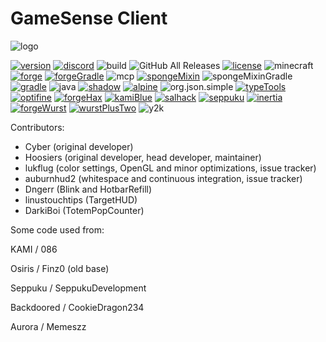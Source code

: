 # GameSense Client
![logo](https://github.com/IUDevman/gamesense-client/blob/master/src/main/resources/assets/gamesense/gamesense.png)

[![version](https://img.shields.io/badge/Version-2.2.0-green.svg)](https://github.com/IUDevman/gamesense-client/releases/latest)
[![discord](https://img.shields.io/badge/Discord-xfgPw63-8080c0)](https://discord.gg/xfgPw63)
![build](https://github.com/IUDevman/gamesense-master/workflows/Java%20CI%20with%20Gradle/badge.svg)
![GitHub All Releases](https://img.shields.io/github/downloads/IUDevman/gamesense-client/total)
[![license](https://img.shields.io/badge/License-GPL_v3.0-white.svg)](https://github.com/lukflug/gamesense-client/blob/master/LICENSE)
![minecraft](https://img.shields.io/badge/Minecraft-1.12.2-blue.svg)
[![forge](https://img.shields.io/badge/Forge-1.12.2--14.23.5.2768-orange.svg)](https://github.com/MinecraftForge/MinecraftForge)
[![forgeGradle](https://img.shields.io/badge/ForgeGradle-2.3-orange.svg)](https://github.com/MinecraftForge/ForgeGradle)
![mcp](https://img.shields.io/badge/MCP-20180814-orange.svg)
[![spongeMixin](https://img.shields.io/badge/Sponge_Mixin-0.7.4-yellow.svg)](https://github.com/SpongePowered/Mixin)
![spongeMixinGradle](https://img.shields.io/badge/Sponge_MixinGradle-0.4-yellow.svg)
[![gradle](https://img.shields.io/badge/Gradle-4.8.1-000080.svg)](https://github.com/gradle/gradle)
![java](https://img.shields.io/badge/Java-1.8-orange.svg)
[![shadow](https://img.shields.io/badge/Gradle_Shadow-1.2.3-red.svg)](https://github.com/johnrengelman/shadow)
[![alpine](https://img.shields.io/badge/Alpine-1.5-red.svg)](https://github.com/ZeroMemes/Alpine)
![org.json.simple](https://img.shields.io/badge/json--simple-1.1.1-red.svg)
[![typeTools](https://img.shields.io/badge/TypeTools-0.5.0-red.svg)](https://github.com/jhalterman/typetools)
[![optifine](https://img.shields.io/badge/Compatible_with-OptiFine_HD_Ultra%20F5-yellowgreen.svg)](https://www.optifine.net)
[![forgeHax](https://img.shields.io/badge/Compatible_with-ForgeHax_2.9.0-yellowgreen.svg)](https://github.com/fr1kin/ForgeHax)
[![kamiBlue](https://img.shields.io/badge/Compatible_with-KAMI_Blue_1.1.6-yellowgreen.svg)](https://github.com/kami-blue/client)
[![salhack](https://img.shields.io/badge/Compatible_with-Salhack_2.05-yellowgreen.svg)](https://github.com/ionar2/salhack)
[![seppuku](https://img.shields.io/badge/Compatible_with-Seppuku_3.0.6-yellowgreen.svg)](https://github.com/seppukudevelopment/seppuku)
[![inertia](https://img.shields.io/badge/Compatible_with-Inertia_3.1.3-yellowgreen.svg)](https://github.com/THEREALWWEFAN231/Inertia)
[![forgeWurst](https://img.shields.io/badge/Compatible_with-ForgeWurst_0.11-yellowgreen.svg)](https://github.com/Wurst-Imperium/ForgeWurst)
[![wurstPlusTwo](https://img.shields.io/badge/Compatible_with-WurstPlusTwo_1.0-yellowgreen.svg)](https://github.com/TrvsF/wurstplus-two)
![y2k](https://img.shields.io/badge/Y2K-compliant-brightgreen.svg)

Contributors:
* Cyber (original developer)
* Hoosiers (original developer, head developer, maintainer)
* lukflug (color settings, OpenGL and minor optimizations, issue tracker)
* auburnhud2 (whitespace and continuous integration, issue tracker)
* Dngerr (Blink and HotbarRefill)
* linustouchtips (TargetHUD)
* DarkiBoi (TotemPopCounter)

Some code used from:

KAMI / 086

Osiris / Finz0 (old base)

Seppuku / SeppukuDevelopment

Backdoored / CookieDragon234

Aurora / Memeszz
